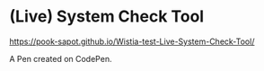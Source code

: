 # (Live) System Check Tool

https://pook-sapot.github.io/Wistia-test-Live-System-Check-Tool/

A Pen created on CodePen.



